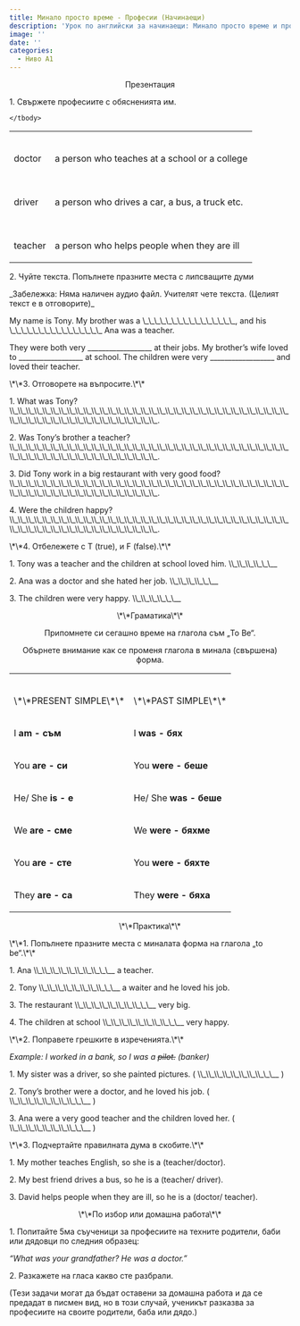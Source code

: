 ```yaml
---
title: Минало просто време - Професии (Начинаещи)
description: 'Урок по английски за начинаещи: Минало просто време и професии'
image: ''
date: ''
categories:
  - Ниво А1
---
```

<p align="center">
    Презентация
</p>
<p>
    1. Свържете професиите с обясненията им.
</p>
<table >
    <tbody>
        <tr>
            <td>
                <p>
                    <br/>
                    doctor
                </p>
            </td>
            <td>
                <p>
                    <br/>
                    a person who teaches at a school or a college
                </p>
            </td>
        </tr>
        <tr>
            <td>
                <p>
                    <br/>
                    driver
                </p>
            </td>
            <td>
                <p>
                    <br/>
                    a person who drives a car, a bus, a truck etc.
                </p>
            </td>
        </tr>
        <tr>
            <td>
                <p>
                    <br/>
                    teacher
                </p>
            </td>
            <td>
                <p>
                    <br/>
                    a person who helps people when they are ill
                </p>
            </td>
        </tr>
        
    </tbody>
</table>
<p>
    2. Чуйте текста. Попълнете празните места с липсващите думи
</p>
<p>
    _Забележка: Няма наличен аудио файл. Учителят чете текста. (Целият текст е в отговорите)_
</p>
<p>
 My name is Tony. My brother was a \_\_\_\_\_\_\_\_\_\_\_\_\_\_\_\_, and his \_\_\_\_\_\_\_\_\_\_\_\_\_\_\_\_ Ana was a teacher. 

They were both very \_\_\_\_\_\_\_\_\_\_\_\_\_\_\_\_\_\_ at their jobs. My brother’s wife loved to \_\_\_\_\_\_\_\_\_\_\_\_\_\_\_\_\_\_ at school. The children were very \_\_\_\_\_\_\_\_\_\_\_\_\_\_\_\_\_\_ and loved their teacher.

</p>
<p>
    \*\*3. Отговорете на въпросите.\*\*
</p>
<p>
    1. What was Tony?
    <br/>
    \\_\\_\\_\\_\\_\\_\\_\\_\\_\\_\\_\\_\\_\\_\\_\\_\\_\\_\\_\\_\\_\\_\\_\\_\\_\\_\\_\\_\\_\\_\\_\\_\\_\\_\\_\\_\\_\\_\\_\\_\\_\\_\\_\\_\\_\\_\\_\\_\\_\\_\\_\\_.
</p>
<p>
    2. Was Tony’s brother a teacher?
    <br/>
      \\_\\_\\_\\_\\_\\_\\_\\_\\_\\_\\_\\_\\_\\_\\_\\_\\_\\_\\_\\_\\_\\_\\_\\_\\_\\_\\_\\_\\_\\_\\_\\_\\_\\_\\_\\_\\_\\_\\_\\_\\_\\_\\_\\_\\_\\_\\_\\_\\_\\_\\_\\_.
</p>
<p>
    3. Did Tony work in a big restaurant with very good food?
    <br/>
     \\_\\_\\_\\_\\_\\_\\_\\_\\_\\_\\_\\_\\_\\_\\_\\_\\_\\_\\_\\_\\_\\_\\_\\_\\_\\_\\_\\_\\_\\_\\_\\_\\_\\_\\_\\_\\_\\_\\_\\_\\_\\_\\_\\_\\_\\_\\_\\_\\_\\_\\_\\_.
</p>
<p>
    4. Were the children happy?
    <br/>
     \\_\\_\\_\\_\\_\\_\\_\\_\\_\\_\\_\\_\\_\\_\\_\\_\\_\\_\\_\\_\\_\\_\\_\\_\\_\\_\\_\\_\\_\\_\\_\\_\\_\\_\\_\\_\\_\\_\\_\\_\\_\\_\\_\\_\\_\\_\\_\\_\\_\\_\\_\\_.
</p>
<p>
    \*\*4. Отбележете с T (true), и F (false).\*\*
</p>
<p>
    1. Tony was a teacher and the children at school loved him. \\_\\_\\_\\_\_\__
</p>
<p>
    2. Ana was a doctor and she hated her job. \\_\\_\\_\\_\_\__
</p>
<p>
    3. The children were very happy. \\_\\_\\_\\_\_\__
</p>
<p align="center">
    \*\*Граматика\*\*
</p>
<p align="center">
    Припомнете си сегашно време на глагола съм „To Be“.
</p>
<p align="center">
    Обърнете внимание как се променя глагола в минала (свършена) форма.
</p>
<table border="0" cellspacing="0" cellpadding="0" width="0">
    <tbody>
        <tr>
            <td>
                <p>
                    <br/>
                    \*\*PRESENT SIMPLE\*\*
                </p>
            </td>
            <td>
                <p>
                    <br/>
                    \*\*PAST SIMPLE\*\*
                </p>
            </td>
        </tr>
        <tr>
            <td>
                <p>
                    I <strong>am </strong><strong>- съм</strong>
                </p>
            </td>
            <td>
                <p>
                    I <strong>was</strong><strong> - бях</strong>
                </p>
            </td>
        </tr>
        <tr>
            <td>
                <p>
                    You <strong>are </strong><strong>- си</strong>
                </p>
            </td>
            <td>
                <p>
                    You <strong>were</strong><strong> - беше</strong>
                </p>
            </td>
        </tr>
        <tr>
            <td>
                <p>
                    He/ She <strong>is </strong><strong>- е</strong>
                </p>
            </td>
            <td>
                <p>
                    He/ She <strong>was</strong><strong> - беше</strong>
                </p>
            </td>
        </tr>
        <tr>
            <td>
                <p>
                    We <strong>are</strong><strong> - сме</strong>
                </p>
            </td>
            <td>
                <p>
                    We <strong>were</strong><strong> - бяхме</strong>
                </p>
            </td>
        </tr>
        <tr>
            <td>
                <p>
                    You <strong>are</strong><strong> - сте</strong>
                </p>
            </td>
            <td>
                <p>
                    You <strong>were</strong><strong> - бяхте</strong>
                </p>
            </td>
        </tr>
        <tr>
            <td>
                <p>
                    They <strong>are</strong><strong> - са</strong>
                </p>
            </td>
            <td>
                <p>
                    They <strong>were</strong><strong> - бяха</strong>
                </p>
            </td>
        </tr>
    </tbody>
</table>
<p align="center">
    \*\*Практика\*\*
</p>
<p>
    \*\*1. Попълнете празните места с миналата форма на глагола „to be“.\*\*
</p>
<p>
    1. Ana \\_\\_\\_\\_\\_\\_\\_\\_\_\__ a teacher.
</p>
<p>
    2. Tony \\_\\_\\_\\_\\_\\_\\_\\_\_\__  a waiter and he loved his job.
</p>
<p>
    3. The restaurant \\_\\_\\_\\_\\_\\_\\_\\_\_\__  very big.
</p>
<p>
    4. The children at school \\_\\_\\_\\_\\_\\_\\_\\_\_\__  very happy.
</p>
<p>
    \*\*2. Поправете грешките в изреченията.\*\*
</p>
<p>
    <em>Example: I worked in a bank, so I was a <del>pilot.</del> (banker)</em>
</p>
<p>
    1. My sister was a driver, so she painted pictures. ( \\_\\_\\_\\_\\_\\_\\_\\_\_\__ )
</p>
<p>
    2. Tony’s brother were a doctor, and he loved his job. ( \\_\\_\\_\\_\\_\\_\\_\\_\_\__  )
</p>
<p>
    3. Ana were a very good teacher and the children loved her. ( \\_\\_\\_\\_\\_\\_\\_\\_\_\__  )
</p>
<p>
    \*\*3. Подчертайте правилната дума в скобите.\*\*
</p>
<p>
    1. My mother teaches English, so she is a (teacher/doctor).
</p>
<p>
    2. My best friend drives a bus, so he is a (teacher/ driver).
</p>
<p>
    3. David helps people when they are ill, so he is a (doctor/ teacher).
</p>
<p align="center">
    \*\*По избор или домашна работа\*\*
</p>
<p>
    1. Попитайте 5ма съученици за професиите на техните родители, баби или
    дядовци по следния образец:
</p>
<p>
    <em> “What was your grandfather? He was a doctor.”</em>
</p>
<p>
    2. Разкажете на гласа какво сте разбрали.
</p>
<p>
    (Тези задачи могат да бъдат оставени за домашна работа и да се предадат в
    писмен вид, но в този случай, ученикът разказва за професиите на своите
    родители, баба или дядо.)
</p>
<br/>
